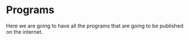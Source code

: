 # Programs

Here we are going to have all the programs that are going to be published on the internet.
